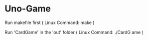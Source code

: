 # Uno-Game

 
 Run makefile first ( Linux Command: make )
 
 Run 'CardGame' in the 'out' folder ( Linux Command: ./CardG
ame )
